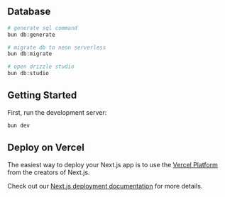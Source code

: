 ## Database

```bash
# generate sql command
bun db:generate

# migrate db to neon serverless
bun db:migrate

# open drizzle studio
bun db:studio
```

## Getting Started

First, run the development server:

```bash
bun dev
```

## Deploy on Vercel

The easiest way to deploy your Next.js app is to use the [Vercel Platform](https://vercel.com/new?utm_medium=default-template&filter=next.js&utm_source=create-next-app&utm_campaign=create-next-app-readme) from the creators of Next.js.

Check out our [Next.js deployment documentation](https://nextjs.org/docs/deployment) for more details.
